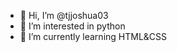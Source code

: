 - 👋 Hi, I’m @tjjoshua03
- 👀 I’m interested in python
- 🌱 I’m currently learning HTML&CSS

<!---
tjjoshua03/tjjoshua03 is a ✨ special ✨ repository because its `README.md` (this file) appears on your GitHub profile.
You can click the Preview link to take a look at your changes.
--->
